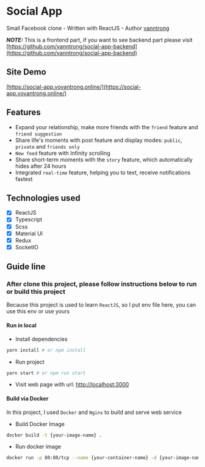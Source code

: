 
# Social App

Small Facebook clone - Written with ReactJS - Author [vanntrong](https://github.com/vanntrong)

**_NOTE:_**
This is a frontend part, if you want to see backend part please visit [https://github.com/vanntrong/social-app-backend](https://github.com/vanntrong/social-app-backend)

## Site Demo
[https://social-app.vovantrong.online/](https://social-app.vovantrong.online/)

## Features
- Expand your relationship, make more friends with the `friend` feature and `friend suggestion`
- Share life's moments with post feature and display modes: `public`, `private` and `friends only`
- `New feed` feature with Infinity scrolling
- Share short-term moments with the `story` feature, which automatically hides after 24 hours
- Integrated `real-time` feature, helping you to text, receive notifications fastest

## Technologies used

- [x] ReactJS
- [x] Typescript
- [x] Scss
- [x] Material UI
- [x] Redux
- [x] SocketIO

## Guide line

### After clone this project, please follow instructions below to run or build this project

Because this project is used to learn `ReactJS`, so I put env file here, you can use this env or use yours

#### Run in local

- Install dependencies

```sh
yarn install # or npm install
```

- Run project

```sh
yarn start # or npm run start
```
- Visit web page with url: [http://localhost:3000](http://localhost:3000)

#### Build via Docker

In this project, I used `Docker` and `Nginx` to build and serve web service

- Build Docker Image

```sh
docker build -t {your-image-name} .
```
- Run docker image

```sh
docker run -p 80:80/tcp --name {your-container-name} -d {your-image-name}
```
